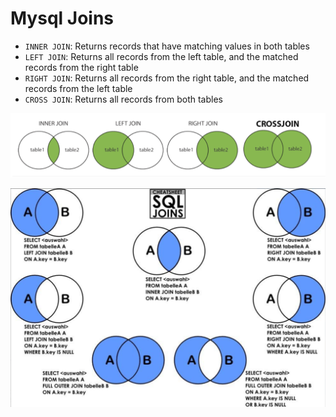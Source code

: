 # Mysql Joins

- `INNER JOIN`: Returns records that have matching values in both tables
- `LEFT JOIN`: Returns all records from the left table, and the matched records from the right table
- `RIGHT JOIN`: Returns all records from the right table, and the matched records from the left table
- `CROSS JOIN`: Returns all records from both tables

![Mysql Joins](.assets/img.png)

![img.png](.assets/img1.png)


